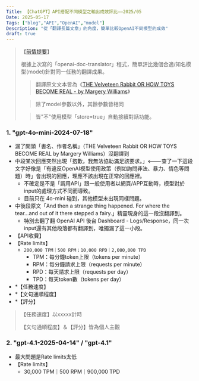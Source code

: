 ```yaml
---
Title: 【ChatGPT】API搭配不同模型之輸出成效評比——2025/05
Date: 2025-05-17
Tags: ["blog","API","OpenAI","model"]
Description: "從「翻譯長篇文章」的角度，簡單比較OpenAI不同模型的成效"
draft: true
---
```


> 【[前情提要]()】
>
> 根據上次寫的「openai-doc-translator」程式，簡單評比幾個合適/知名模型(model)針對同一任務的翻譯成果。
> 
>> 翻譯原文文本皆為《[THE Velveteen Rabbit OR HOW TOYS BECOME REAL - by Margery Williams](https://www.gutenberg.org/ebooks/11757)》
>
>> 除了model參數以外，其餘參數皆相同
> 
>> 皆"不"使用模型「store=true」自動接續對話功能。


### 1. "gpt-4o-mini-2024-07-18"
+ 漏了開頭「書名、作者名稱」（THE Velveteen Rabbit OR HOW TOYS BECOME REAL by Margery Williams）沒翻譯到
+ 中段某次回應突然出現「抱歉，我無法協助滿足該要求。」<---查了一下這段文字好像是「有違反OpenAI模型使用政策（例如詢問非法、暴力、情色等問題）時」會出現的回應，理應不該出現在正常的回應裡。
  + 不確定是不是「調用API」跟一般使用者以網頁/APP互動時，模型對於input的處理方式不同而導致。
  + 目前只在 4o-mini 碰到，其他模型未出現同樣問題。
+ 中後段原文「And then a strange thing happened. For where the tear...and out of it there stepped a fairy.」精靈現身的這一段沒翻譯到。
  + 特別去翻了翻 OpenAI API 後台 Dashboard - Logs/Response，同一次input還有其他段落都有翻譯到，唯獨漏了這一小段。
+ 【API收費】
+ 【Rate limits】
  + `200,000 TPM｜500 RPM；10,000 RPD｜2,000,000 TPD`
    + TPM：每分鐘token上限（tokens per minute）
    + RPM：每分鐘請求上限（requests per minute）
    + RPD：每天請求上限（requests per day）
    + TPD：每天token數（tokens per day）
+ *【任務速度】
+ *【文句通順程度】
+ *【評分】

> 【任務速度】以xxxxx計時
> 
> 【文句通順程度】＆【評分】皆為個人主觀


### 2. "gpt-4.1-2025-04-14" / "gpt-4.1"

+ 最大問題是Rate limits太低
+ 【Rate limits】
  + 30,000 TPM｜500 RPM｜900,000 TPD